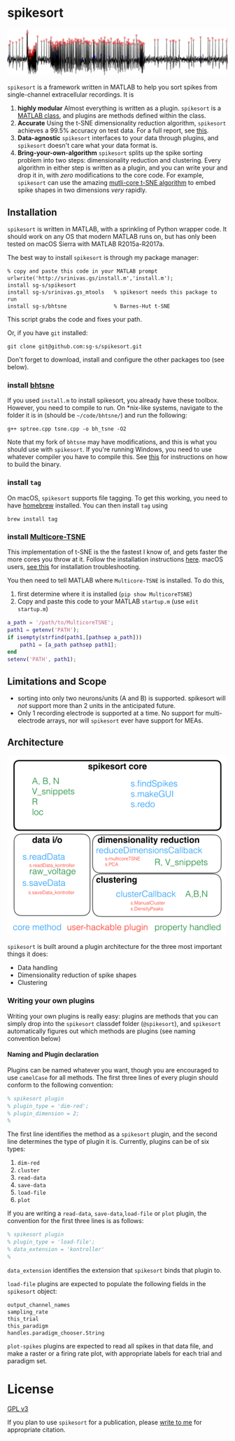 # spikesort

![](./images/hero2.png)

`spikesort` is a framework written in MATLAB to help you sort spikes from single-channel extracellular recordings. It is 

1. **highly modular** Almost everything is written as a plugin. `spikesort` is a [MATLAB class](https://www.mathworks.com/help/matlab/matlab_oop/classes-in-the-matlab-language.html), and plugins are methods defined within the class. 
2. **Accurate** Using the t-SNE dimensionality reduction algorithm, `spikesort` achieves a 99.5% accuracy on test data. For a full report, see [this](https://github.com/sg-s/spikesort/blob/master/tests/html/makeTestReport.pdf). 
3. **Data-agnostic** `spikesort` interfaces to your data through plugins, and `spikesort` doesn't care what your data format is.
4. **Bring-your-own-algorithm** `spikesort` splits up the spike sorting problem into two steps: dimensionality reduction and clustering. Every algorithm in either step is written as a plugin, and you can write your and drop it in, with *zero* modifications to the core code. For example, `spikesort` can use the amazing [mutli-core t-SNE algorithm](https://github.com/DmitryUlyanov/Multicore-TSNE) to embed spike shapes in two dimensions *very* rapidly. 

## Installation

`spikesort` is written in MATLAB, with a sprinkling of Python wrapper code. It should work on any OS that modern MATLAB runs on, but has only been tested on macOS Sierra with MATLAB R2015a-R2017a. 

The best way to install `spikesort` is through my package manager: 

```
% copy and paste this code in your MATLAB prompt
urlwrite('http://srinivas.gs/install.m','install.m'); 
install sg-s/spikesort
install sg-s/srinivas.gs_mtools   % spikesort needs this package to run
install sg-s/bhtsne               % Barnes-Hut t-SNE
```

This script grabs the code and fixes your path. 

Or, if you have `git` installed:

````
git clone git@github.com:sg-s/spikesort.git
````

Don't forget to download, install and configure the other packages too (see below). 

### install [bhtsne](https://github.com/lvdmaaten/bhtsne) 

If you used `install.m` to install spikesort, you already have these toolbox. However, you need to compile to run. On *nix-like systems, navigate to the folder it is in (should be `~/code/bhtsne/`) and run the following:

```
g++ sptree.cpp tsne.cpp -o bh_tsne -O2
```

Note that my fork of `bhtsne` may have modifications, and this is what you should use with `spikesort`. If you're running Windows, you need to use whatever compiler you have to compile this. See [this](https://github.com/sg-s/bhtsne) for instructions on how to build the binary.

### install `tag`

On macOS, `spikesort` supports file tagging. To get this working, you need to have [homebrew](http://brew.sh) installed. You can then install `tag` using

````
brew install tag
````

### install [Multicore-TSNE](https://github.com/DmitryUlyanov/Multicore-TSNE)

This implementation of t-SNE is the the fastest I know of, and gets faster the more cores you throw at it. Follow the installation instructions [here](https://github.com/DmitryUlyanov/Multicore-TSNE#install). macOS users, [see this](https://github.com/DmitryUlyanov/Multicore-TSNE/issues/1#issuecomment-262938483) for installation troubleshooting. 

You then need to tell MATLAB where `Multicore-TSNE` is installed. To do this, 

1. first determine where it is installed (`pip show MulticoreTSNE`)
2. Copy and paste this code to your MATLAB `startup.m` (use `edit startup.m`)

```matlab
a_path = '/path/to/MulticoreTSNE';
path1 = getenv('PATH');
if isempty(strfind(path1,[pathsep a_path]))
    path1 = [a_path pathsep path1];
end
setenv('PATH', path1);
```

## Limitations and Scope

* sorting into only two neurons/units (A and B) is supported. spikesort will *not* support more than 2 units in the anticipated future. 
* Only 1 recording electrode is supported at a time. No support for multi-electrode arrays, nor will `spikesort` ever have support for MEAs. 


## Architecture

![](images/arch.png)

`spikesort` is built around a plugin architecture for the three most important things it does: 

* Data handling
* Dimensionality reduction of spike shapes
* Clustering 

### Writing your own plugins

Writing your own plugins is really easy: plugins are methods that you can simply drop into the `spikesort` classdef folder (`@spikesort`), and `spikesort` automatically figures out which methods are plugins (see naming convention below)

#### Naming and Plugin declaration
Plugins can be named whatever you want, though you are encouraged to use `camelCase` for all methods. The first three lines of every plugin should conform to the following convention:

```matlab
% spikesort plugin
% plugin_type = 'dim-red';
% plugin_dimension = 2; 
% 

```

The first line identifies the method as a `spikesort` plugin, and the second line determines the type of plugin it is. Currently, plugins can be of six types:

1. `dim-red`
2. `cluster`
3. `read-data`
4. `save-data`
5. `load-file`
6. `plot`

If you are writing a `read-data`, `save-data`,`load-file` or `plot` plugin, the convention for the first three lines is as follows:

 ```matlab
% spikesort plugin
% plugin_type = 'load-file';
% data_extension = 'kontroller'
% 
```
`data_extension` identifies the extension that `spikesort` binds that plugin to. 

`load-file` plugins are expected to populate the following fields in the `spikesort` object:

```
output_channel_names
sampling_rate
this_trial
this_paradigm
handles.paradigm_chooser.String
```
`plot-spikes` plugins are expected to read all spikes in that data file, and make a raster or a firing rate plot, with appropriate labels for each trial and paradigm set. 

# License 

[GPL v3](http://gplv3.fsf.org/)

If you plan to use `spikesort` for a publication, please [write to me](http://srinivas.gs/#contact) for appropriate citation. 

